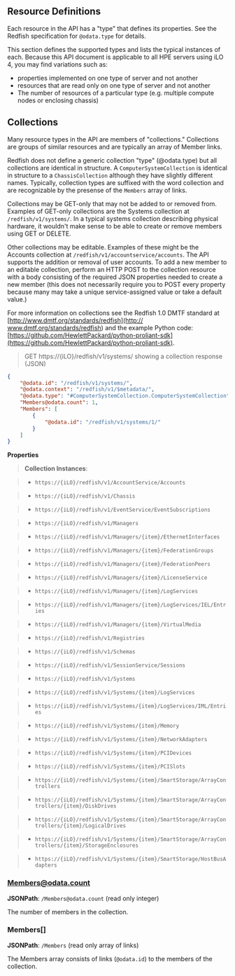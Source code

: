 ## Resource Definitions

Each resource in the API has a "type" that defines its properties.  See the Redfish specification for `@odata.type` for details.

This section defines the supported types and lists the typical instances of each.  Because this API document is applicable to all HPE servers using iLO 4, you may find variations such as:

* properties implemented on one type of server and not another
* resources that are read only on one type of server and not another
* The number of resources of a particular type (e.g. multiple compute nodes or enclosing chassis)

## Collections

Many resource types in the API are members of "collections."  Collections are groups of similar resources and are typically an array of Member links.

Redfish does not define a generic collection "type" (@odata.type) but all collections are identical in structure.  A `ComputerSystemCollection` is identical in structure to a `ChassisCollection` although they have slightly different names.  Typically, collection types are suffixed with the word collection and are recognizable by the presense of the `Members` array of links.

Collections may be GET-only that may not be added to or removed from.  Examples of GET-only collections are the Systems collection at `/redfish/v1/systems/`.  In a typical systems collection describing physical hardware, it wouldn't make sense to be able to create or remove members using GET or DELETE.

Other collections may be editable.  Examples of these might be the Accounts collection at `/redfish/v1/accountservice/accounts`.  The API supports the addition or removal of user accounts.  To add a new member to an editable collection, perform an HTTP POST to the collection resource with a body consisting of the required JSON properties needed to create a new member (this does not necessarily require you to POST every property because many may take a unique service-assigned value or take a default value.)

For more information on collections see the Redfish 1.0 DMTF standard at [http://www.dmtf.org/standards/redfish](http:// www.dmtf.org/standards/redfish) and the example Python code:  [https://github.com/HewlettPackard/python-proliant-sdk](https://github.com/HewlettPackard/python-proliant-sdk). 
> GET https://{iLO}/redfish/v1/systems/ showing a collection response (JSON)

```json
{
    "@odata.id": "/redfish/v1/systems/",
    "@odata.context": "/redfish/v1/$metadata/",
    "@odata.type": "#ComputerSystemCollection.ComputerSystemCollection",
    "Members@odata.count": 1,
    "Members": [
        {
            "@odata.id": "/redfish/v1/systems/1/"
        }
    ]
}
```

**Properties**

> **Collection Instances**:  

> * `https://{iLO}/redfish/v1/AccountService/Accounts`

> * `https://{iLO}/redfish/v1/Chassis`

> * `https://{iLO}/redfish/v1/EventService/EventSubscriptions`

> * `https://{iLO}/redfish/v1/Managers`

> * `https://{iLO}/redfish/v1/Managers/{item}/EthernetInterfaces`

> * `https://{iLO}/redfish/v1/Managers/{item}/FederationGroups`

> * `https://{iLO}/redfish/v1/Managers/{item}/FederationPeers`

> * `https://{iLO}/redfish/v1/Managers/{item}/LicenseService`

> * `https://{iLO}/redfish/v1/Managers/{item}/LogServices`

> * `https://{iLO}/redfish/v1/Managers/{item}/LogServices/IEL/Entries`

> * `https://{iLO}/redfish/v1/Managers/{item}/VirtualMedia`

> * `https://{iLO}/redfish/v1/Registries`

> * `https://{iLO}/redfish/v1/Schemas`

> * `https://{iLO}/redfish/v1/SessionService/Sessions`

> * `https://{iLO}/redfish/v1/Systems`

> * `https://{iLO}/redfish/v1/Systems/{item}/LogServices`

> * `https://{iLO}/redfish/v1/Systems/{item}/LogServices/IML/Entries`

> * `https://{iLO}/redfish/v1/Systems/{item}/Memory`

> * `https://{iLO}/redfish/v1/Systems/{item}/NetworkAdapters`

> * `https://{iLO}/redfish/v1/Systems/{item}/PCIDevices`

> * `https://{iLO}/redfish/v1/Systems/{item}/PCISlots`

> * `https://{iLO}/redfish/v1/Systems/{item}/SmartStorage/ArrayControllers`

> * `https://{iLO}/redfish/v1/Systems/{item}/SmartStorage/ArrayControllers/{item}/DiskDrives`

> * `https://{iLO}/redfish/v1/Systems/{item}/SmartStorage/ArrayControllers/{item}/LogicalDrives`

> * `https://{iLO}/redfish/v1/Systems/{item}/SmartStorage/ArrayControllers/{item}/StorageEnclosures`

> * `https://{iLO}/redfish/v1/Systems/{item}/SmartStorage/HostBusAdapters`

### Members@odata.count

**JSONPath**: `/Members@odata.count` (read only integer)

The number of members in the collection.

### Members[]

**JSONPath**: `/Members` (read only array of links)

The Members array consists of links (`@odata.id`) to the members of the collection.





